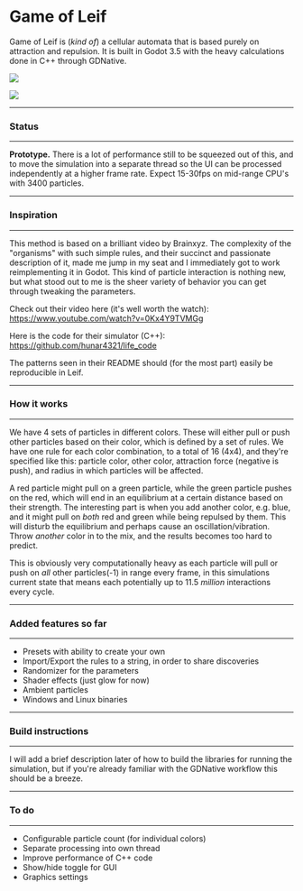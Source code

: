 # Game of Leif

Game of Leif is (*kind of*) a cellular automata that is based purely on attraction and repulsion. It is built in Godot 3.5 with the heavy calculations done in C++ through GDNative.

![](https://i.imgur.com/qdUNf2O.png)

![](https://i.imgur.com/CtsJGuD.png)

------

### Status

------

**Prototype.** There is a lot of performance still to be squeezed out of this, and to move the simulation into a separate thread so the UI can be processed independently at a higher frame rate. Expect 15-30fps on mid-range CPU's with 3400 particles.

------

### Inspiration

------

This method is based on a brilliant video by Brainxyz. The complexity of the "organisms" with such simple rules, and their succinct and passionate description of it, made me jump in my seat and I immediately got to work reimplementing it in Godot. This kind of particle interaction is nothing new, but what stood out to me is the sheer variety of behavior you can get through tweaking the parameters.

Check out their video here (it's well worth the watch): https://www.youtube.com/watch?v=0Kx4Y9TVMGg

Here is the code for their simulator (C++): https://github.com/hunar4321/life_code

The patterns seen in their README should (for the most part) easily be reproducible in Leif.

------

### How it works

------

We have 4 sets of particles in different colors. These will either pull or push other particles based on their color, which is defined by a set of rules. We have one rule for each color combination, to a total of 16 (4x4), and they're specified like this: particle color, other color, attraction force (negative is push), and radius in which particles will be affected.

A red particle might pull on a green particle, while the green particle pushes on the red, which will end in an equilibrium at a certain distance based on their strength. The interesting part is when you add another color, e.g. blue, and it might pull on *both* red and green while being repulsed by them. This will disturb the equilibrium and perhaps cause an oscillation/vibration. Throw *another* color in to the mix, and the results becomes too hard to predict.

This is obviously very computationally heavy as each particle will pull or push on *all* other particles(-1) in range every frame, in this simulations current state that means each potentially up to 11.5 *million* interactions every cycle.

------

### Added features so far

------

- Presets with ability to create your own
- Import/Export the rules to a string, in order to share discoveries
- Randomizer for the parameters
- Shader effects (just glow for now)
- Ambient particles
- Windows and Linux binaries

------

### Build instructions

------

I will add a brief description later of how to build the libraries for running the simulation, but if you're already familiar with the GDNative workflow this should be a breeze.

------

### To do

------

- Configurable particle count (for individual colors)
- Separate processing into own thread
- Improve performance of C++ code
- Show/hide toggle for GUI
- Graphics settings
